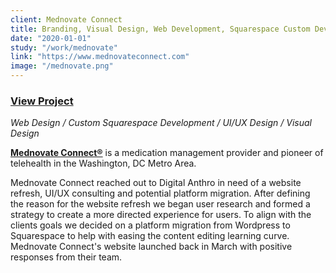 ```yaml
---
client: Mednovate Connect
title: Branding, Visual Design, Web Development, Squarespace Custom Development
date: "2020-01-01"
study: "/work/mednovate"
link: "https://www.mednovateconnect.com"
image: "/mednovate.png"
---
```


### [View Project](https://www.mednovateconnect.com)

_Web Design / Custom Squarespace Development / UI/UX Design / Visual Design_

**[Mednovate Connect®](https://www.mednovateconnect.com)** is a medication management provider and pioneer of telehealth in the Washington, DC Metro Area.

Mednovate Connect reached out to Digital Anthro in need of a website refresh, UI/UX consulting and potential platform migration. After defining the reason for the website refresh we began user research and formed a strategy to create a more directed experience for users. To align with the clients goals we decided on a platform migration from Wordpress to Squarespace to help with easing the content editing learning curve. Mednovate Connect's website launched back in March with positive responses from their team.
